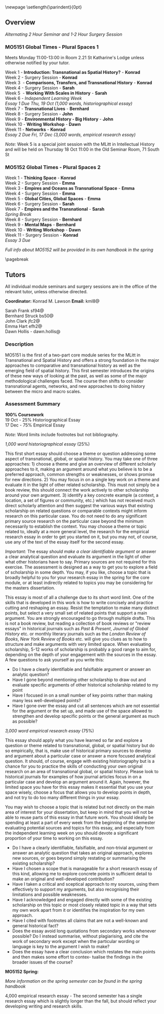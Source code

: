 \newpage
\setlength{\parindent}{0pt}

## Overview

*Alternating 2 Hour Seminar and 1-2 Hour Surgery Session*

### MO5151 Global Times - Plural Spaces 1

Meets Monday 11:00-13:00 in Room 2.21 St Katharine's Lodge unless otherwise notified by your tutor.

Week 1 - **Introduction: Transnational as Spatial History?** - **Konrad**    
Week 2 - Surgery Session - **Konrad**  
Week 3  - **Comparisons, Transfers, and Transnational History** - **Konrad**  
Week 4 - Surgery Session - **Sarah**  
Week 5  - **Working With Scales in History** - **Sarah**  
Week 6 - *Independent Learning Week*  
*Essay 1 Due Thu, 19 Oct (1,000 words, historiographical essay)*  
Week 7 - **Transnational Lives** - **Bernhard**  
Week 8 - Surgery Session - **John**  
Week 9 - **Environmental History - Big History** - **John**  
Week 10 - **Writing Workshop** - **Dawn**  
Week 11 - **Networks** - **Konrad**  
*Essay 2 Due Fri, 17 Dec (3,000 words, empirical research essay)*  

*Note:* Week 5 is a special joint session with the MLitt in Intellectual History and will be held on Thursday 18 Oct 11:00 in the Old Seminar Room, 71 South St


### MO5152 Global Times - Plural Spaces	2

Week 1 - **Thinking Space** - **Konrad**  
Week 2 - Surgery Session - **Emma**  
Week 3 - **Empires and Oceans as Transnational Space** - **Emma**  
Week 4 - Surgery Session - **Emma**   
Week 5 - **Global Cities, Global Spaces** - **Emma**  
Week 6 - Surgery Session - **Sarah**  
Week 7 - **Empires and the Transnational** - **Sarah**  
*Spring Break*  
Week 8 - Surgery Session - **Bernhard**   
Week 9 - **Mental Maps** - **Bernhard**   
Week 10 - **Writing Workshop** - **Dawn**   
Week 11 - Surgery Session - **Konrad**  
*Essay 3 Due*  

*Full info about MO5152 will be provided in its own handbook in the spring*

\pagebreak

## Tutors

All individual module seminars and surgery sessions are in the office of the relevant tutor, unless otherwise directed.

**Coordinator:** Konrad M. Lawson **Email:** kml8@  

Sarah Frank sf94@  
Bernhard Struck bs50@  
John Clark jfc2@  
Emma Hart efh2@  
Dawn Hollis - dawn.hollis@  

### Description

MO5151 is the first of a two-part core module series for the MLitt in Transnational and Spatial History and offers a strong foundation in the major approaches to comparative and transnational history as well as the emerging field of spatial history. This first semester introduces the origins of these new ways of looking at the past, as well as some of the major methodological challenges faced. The course then shifts to consider transnational agents, networks, and new approaches to doing history between the micro and macro scales.

### Assessment Summary

**100% Coursework**  
19 Oct - 25% Historiographical Essay  
17 Dec - 75% Empirical Essay

*Note:* Word limits include footnotes but not bibliography.

*1,000 word historiographical essay* (25%)

This first short essay should choose a theme or question addressing some aspect of transnational, global, or spatial history. You may take one of three approaches: 1) choose a theme and give an overview of different scholarly approaches to it, making an argument around what you believe is to be a preferred approach, common strengths or weaknesses, or shows promise for new directions. 2) You may focus in on a single key work on a theme and evaluate it in the light of other related scholarship. This must not simply be a book review, this should connect the work actively to other scholarship around your own argument. 3) identify a key concrete example (a context, a location, a set of figures or community, etc.) which has not received much direct scholarly attention and then suggest the various ways that existing scholarship on related questions or comparable contexts might inform research on this particular case. You do not need to do any significant primary source research on the particular case beyond the minimum necessarily to establish the context. You may choose a theme or topic related to, ideally at a more general level, the research for the empirical research essay in order to get you started on it, but you may not, of course, use any of the text of the essay itself for the second essay.

*Important:* The essay *should make a clear identifiable argument* or answer a clear analytical question and evaluate its argument in the light of other what other historians have to say. Primary sources are not required for this exercise. The assessment is designed as a way to get you to explore a field of scholarship in some depth. You may, if you like, choose a topic that is broadly helpful to you for your research essay in the spring for the core module, or at least indirectly related to topics you may be considering for the masters dissertation.

This essay is most of all a challenge due to its short word limit. One of the skills that is developed in this work is how to write concisely and practice cutting and reshaping an essay. Resist the temptation to make many distinct points, but select a very small set of related points that support a main argument. You are strongly encouraged to go through multiple drafts. This is not a book review, but reading a collection of book reviews or "review essays" in historical journals such as *Past & Present*, *Journal of Global History* etc. or monthly literary journals such as the *London Review of Books*, *New York Review of Books* etc. will give you clues as to how to structure and make arguments with very limited space. When evaluating scholarship, 5-12 works of scholarship is probably a good range to aim for, depending on the depth of your engagement with the sources in the essay. A few questions to ask yourself as you write this:

* Do I have a clearly identifiable and falsifiable argument or answer an analytic question?
* Have I gone beyond mentioning other scholarship to draw out and evaluate specific arguments of other historical scholarship related to my point
* Have I focused in on a small number of key points rather than making many less well-developed points?
* Have I gone over the essay and cut all sentences which are not essential for the argument or the set up, and made use of the space allowed to strengthen and develop specific points or the general argument as much as possible?

*3,000 word empirical research essay* (75%)

This essay should apply what you have learned so far and explore a question or theme related to transnational, global, or spatial history but do so empirically, that is, make use of historical primary sources to develop and argument about a particular case or answer a more focused analytical question. It should, of course, engage with existing historiography but is a chance for you to practice the skills of conducting your own original research on an area of transnational global, or spatial history. Please look to historical journals for examples of how journal articles focus in on a particular case and develop an argument around it. Again, however, the limited space you have for this essay makes it essential that you use your space wisely, choose a focus that allows you to develop points in depth, and not try to do too many different things in your essay.

You may wish to choose a topic that is related but not directly on the main area of interest for your dissertation, but keep in mind that you will not be able to reuse parts of this essay in that future work. You should ideally be spending at least a part of every week from the beginning of the semester evaluating potential sources and topics for this essay, and especially from the independent learning week on you should devote a significant proportion of your time to working on this essay.

* Do I have a clearly identifiable, falsifiable, and non-trivial argument or answer an analytic question that takes an original approach, explores new sources, or goes beyond simply restating or summarising the existing scholarship?
* Have I chosen a scope that is manageable for a short research essay of this kind, allowing me to explore concrete points in sufficient detail to make an original and well-developed contribution?
* Have I taken a critical and sceptical approach to my sources, using them effectively to support my arguments, but also recognising their limitations and possible weaknesses.
* Have I acknowledged and engaged directly with some of the existing scholarship on this topic or most closely related topic in a way that sets my own work apart from it or identifies the inspiration for my own approach.
* Have I cited with footnotes all claims that are not a well-known and general historical fact?
* Does the essay avoid long quotations from secondary works whenever possible? Do I instead summarise, without plagiarising, and cite the work of secondary work except when the particular wording or language is key to the argument I wish to make?
* Does the essay have a clear conclusion which restates the main points and then makes some effort to contex- tualise the findings in the broader issues of the course?

**MO5152 Spring:**

*More information on the spring semester can be found in the spring handbook*

4,000 empirical research essay - The second semester has a single research essay which is slightly longer than the fall, but should reflect your developing writing and research skills.
